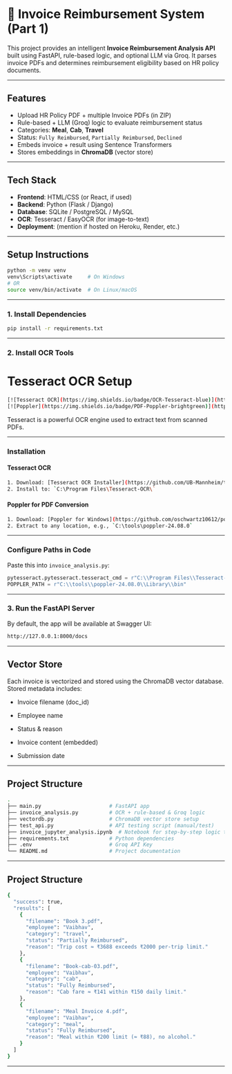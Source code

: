 # 📄 Invoice Reimbursement System (Part 1)

This project provides an intelligent **Invoice Reimbursement Analysis API** built using FastAPI, rule-based logic, and optional LLM via Groq. It parses invoice PDFs and determines reimbursement eligibility based on HR policy documents.

---

## Features

- Upload HR Policy PDF + multiple Invoice PDFs (in ZIP)
- Rule-based + LLM (Groq) logic to evaluate reimbursement status
- Categories: **Meal**, **Cab**, **Travel**
- Status: `Fully Reimbursed`, `Partially Reimbursed`, `Declined`
- Embeds invoice + result using Sentence Transformers
- Stores embeddings in **ChromaDB** (vector store)

---

## Tech Stack

- **Frontend**: HTML/CSS (or React, if used)
- **Backend**: Python (Flask / Django)
- **Database**: SQLite / PostgreSQL / MySQL
- **OCR**: Tesseract / EasyOCR (for image-to-text)
- **Deployment**: (mention if hosted on Heroku, Render, etc.)

---


## Setup Instructions

```bash
python -m venv venv
venv\Scripts\activate     # On Windows
# OR
source venv/bin/activate  # On Linux/macOS
```
---
### 1. Install Dependencies

```bash
pip install -r requirements.txt
```
---

### 2. Install OCR Tools

# Tesseract OCR Setup

```bash
[![Tesseract OCR](https://img.shields.io/badge/OCR-Tesseract-blue)](https://github.com/tesseract-ocr/tesseract)
[![Poppler](https://img.shields.io/badge/PDF-Poppler-brightgreen)](https://github.com/oschwartz10612/poppler-windows)
```
Tesseract is a powerful OCR engine used to extract text from scanned PDFs.

---

### Installation

#### Tesseract OCR

```bash
1. Download: [Tesseract OCR Installer](https://github.com/UB-Mannheim/tesseract/wiki)
2. Install to: `C:\Program Files\Tesseract-OCR\`
```
#### Poppler for PDF Conversion

```bash
1. Download: [Poppler for Windows](https://github.com/oschwartz10612/poppler-windows/releases/)
2. Extract to any location, e.g., `C:\tools\poppler-24.08.0`
```
---

### Configure Paths in Code

Paste this into `invoice_analysis.py`:

```python
pytesseract.pytesseract.tesseract_cmd = r"C:\\Program Files\\Tesseract-OCR\\tesseract.exe"
POPPLER_PATH = r"C:\\tools\\poppler-24.08.0\\Library\\bin"
```
---
### 3. Run the FastAPI Server

By default, the app will be available at Swagger UI:
```bash
http://127.0.0.1:8000/docs 
```
---

## Vector Store

Each invoice is vectorized and stored using the ChromaDB vector database.
Stored metadata includes:

- Invoice filename (doc_id)

- Employee name

- Status & reason

- Invoice content (embedded)

- Submission date

---

## Project Structure
```bash
.
├── main.py                      # FastAPI app
├── invoice_analysis.py          # OCR + rule-based & Groq logic
├── vectordb.py                  # ChromaDB vector store setup
├── test_api.py                  # API testing script (manual/test)
├── invoice_jupyter_analysis.ipynb  # Notebook for step-by-step logic tests
├── requirements.txt             # Python dependencies
├── .env                         # Groq API Key
└── README.md                    # Project documentation
```
---

##  Project Structure

```bash
{
  "success": true,
  "results": [
    {
      "filename": "Book 3.pdf",
      "employee": "Vaibhav",
      "category": "travel",
      "status": "Partially Reimbursed",
      "reason": "Trip cost ≈ ₹3688 exceeds ₹2000 per‑trip limit."
    },
    {
      "filename": "Book-cab-03.pdf",
      "employee": "Vaibhav",
      "category": "cab",
      "status": "Fully Reimbursed",
      "reason": "Cab fare ≈ ₹141 within ₹150 daily limit."
    },
    {
      "filename": "Meal Invoice 4.pdf",
      "employee": "Vaibhav",
      "category": "meal",
      "status": "Fully Reimbursed",
      "reason": "Meal within ₹200 limit (≈ ₹88), no alcohol."
    }
  ]
}
```
---
